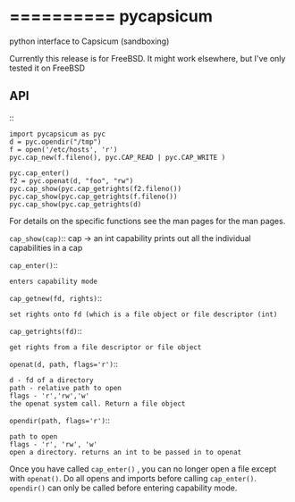 ==========
pycapsicum
==========

python interface to Capsicum (sandboxing)

Currently this release is for FreeBSD. It might work elsewhere, but I've only
tested it on FreeBSD

API
---

::

    import pycapsicum as pyc
    d = pyc.opendir("/tmp")
    f = open('/etc/hosts', 'r')
    pyc.cap_new(f.fileno(), pyc.CAP_READ | pyc.CAP_WRITE )

    pyc.cap_enter()
    f2 = pyc.openat(d, "foo", "rw")
    pyc.cap_show(pyc.cap_getrights(f2.fileno())
    pyc.cap_show(pyc.cap_getrights(f.fileno())
    pyc.cap_show(pyc.cap_getrights(d)


For details on the specific functions see the man pages for the man pages.

``cap_show(cap)``::
    cap -> an int capability
    prints out all the individual capabilities in a cap

``cap_enter()``::

    enters capability mode

``cap_getnew(fd, rights)``::

    set rights onto fd (which is a file object or file descriptor (int)

``cap_getrights(fd)``::

    get rights from a file descriptor or file object

``openat(d, path, flags='r')``::

    d - fd of a directory
    path - relative path to open
    flags - 'r','rw','w'
    the openat system call. Return a file object

``opendir(path, flags='r')``::

    path to open
    flags - 'r', 'rw', 'w'
    open a directory. returns an int to be passed in to openat


Once you have called ``cap_enter()`` , you can no longer open a file except with
``openat()``. Do all opens and imports before calling ``cap_enter()``. ``opendir()`` can only
be called before entering capability mode.
